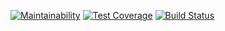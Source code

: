 [![Maintainability](https://api.codeclimate.com/v1/badges/787c7243d038e590435b/maintainability)](https://codeclimate.com/github/psychob/ppp/maintainability)
[![Test Coverage](https://api.codeclimate.com/v1/badges/787c7243d038e590435b/test_coverage)](https://codeclimate.com/github/psychob/ppp/test_coverage)
[![Build Status](https://travis-ci.org/psychob/ppp.svg?branch=master)](https://travis-ci.org/psychob/ppp)

